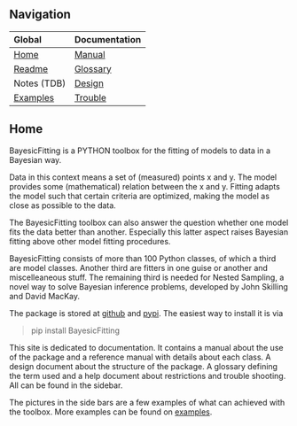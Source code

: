 ---
---

## Navigation

| Global | Documentation 
|:-|:-|
| [Home](index.md) | [Manual](./docs/manual.md) |
| [Readme](./README.md) | [Glossary](./docs/glossary.md)  |
| Notes (TDB) | [Design](./docs/design.md) |
| [Examples][exlink] | [Trouble](./docs/troubles.md) |

## Home

BayesicFitting is a PYTHON toolbox for the fitting  of models to data 
in a Bayesian way.

Data in this context means a set of (measured) points x and y. 
The model provides some (mathematical) relation between the x and y.
Fitting adapts the model such that certain criteria are optimized, 
making the model as close as possible to the data. 

The BayesicFitting toolbox can also answer the question whether one model fits 
the data better than another. Especially this latter aspect raises Bayesian 
fitting above other model fitting procedures.

BayesicFitting consists of more than 100 Python classes, of which a third are model
classes. Another third are fitters in one guise or another and miscelleaneous stuff.
The remaining third is needed for Nested Sampling, a novel way to solve Bayesian
inference problems, developed by John Skilling and David MacKay.

The package is stored at [github](https://github.com/dokester/BayesicFitting)
and [pypi](https://pypi.org/project/BayesicFitting/).
The easiest way to install it is via

> pip install BayesicFitting


This site is dedicated to documentation. It contains a manual about the 
use of the package and a reference manual with details about each class.
A design document about the structure of the package. A glossary
defining the term used and a help document about restrictions and trouble
shooting. All can be found in the sidebar.  

The pictures in the side bars are a few examples of what can achieved with the 
toolbox. More examples can be found on 
[examples][exlink].

[exlink]: https://github.com/dokester/BayesicFitting/tree/master/BayesicFitting/examples





